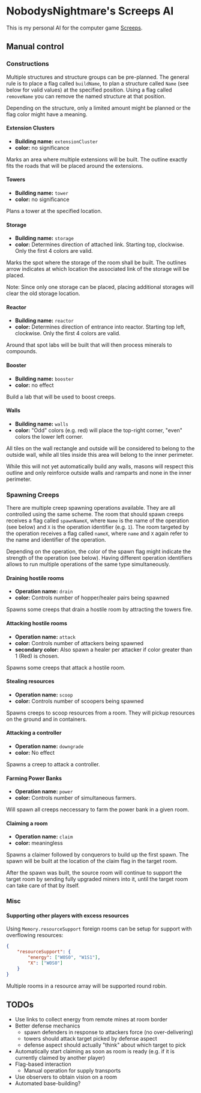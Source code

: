 # NobodysNightmare's Screeps AI

This is my personal AI for the computer game [Screeps](https://screeps.com).

## Manual control

### Constructions

Multiple structures and structure groups can be pre-planned.
The general rule is to place a flag called `buildName`, to plan a structure called
`Name` (see below for valid values) at the specified position.
Using a flag called `removeName` you can remove the named structure at that position.

Depending on the structure, only a limited amount might be planned or the flag color might
have a meaning.

#### Extension Clusters

* **Building name:** `extensionCluster`
* **color:** no significance

Marks an area where multiple extensions will be built. The outline exactly fits the
roads that will be placed around the extensions.

#### Towers

* **Building name:** `tower`
* **color:** no significance

Plans a tower at the specified location.

#### Storage

* **Building name:** `storage`
* **color:** Determines direction of attached link. Starting top, clockwise.
  Only the first 4 colors are valid.

Marks the spot where the storage of the room shall be built. The outlines arrow indicates
at which location the associated link of the storage will be placed.

Note: Since only one storage can be placed, placing additional storages will clear the old
storage location.

#### Reactor

* **Building name:** `reactor`
* **color:** Determines direction of entrance into reactor. Starting top left, clockwise.
  Only the first 4 colors are valid.

Around that spot labs will be built that will then process minerals to
compounds.

#### Booster

* **Building name:** `booster`
* **color:** no effect

Build a lab that will be used to boost creeps.

#### Walls

* **Building name:** `walls`
* **color:** "Odd" colors (e.g. red) will place the top-right corner, "even" colors the lower left corner.

All tiles on the wall rectangle and outside will be considered to belong to the outside wall,
while all tiles inside this area will belong to the inner perimeter.

While this will not yet automatically build any walls, masons will respect this outline and only
reinforce outside walls and ramparts and none in the inner perimeter.

### Spawning Creeps

There are multiple creep spawning operations available. They are all controlled using the same scheme.
The room that should spawn creeps receives a flag called `spawnNameX`, where `Name` is the name of the
operation (see below) and `X` is the operation identifier (e.g. `1`). The room targeted by the operation receives
a flag called `nameX`, where `name` and `X` again refer to the name and identifier of the operation.

Depending on the operation, the color of the spawn flag might indicate the strength of the operation
(see below). Having different operation identifiers allows to run multiple operations of the same type
simultaneously.

#### Draining hostile rooms

* **Operation name:** `drain`
* **color:** Controls number of hopper/healer pairs being spawned

Spawns some creeps that drain a hostile room by attracting the towers
fire.

#### Attacking hostile rooms

* **Operation name:** `attack`
* **color:** Controls number of attackers being spawned
* **secondary color:** Also spawn a healer per attacker if color greater than 1 (Red) is chosen.

Spawns some creeps that attack a hostile room.

#### Stealing resources

* **Operation name:** `scoop`
* **color:** Controls number of scoopers being spawned

Spawns creeps to scoop resources from a room.
They will pickup resources on the ground and in containers.

#### Attacking a controller

* **Operation name:** `downgrade`
* **color:** No effect

Spawns a creep to attack a controller.

#### Farming Power Banks

* **Operation name:** `power`
* **color:** Controls number of simultaneous farmers.

Will spawn all creeps neccessary to farm the power bank in a given room.

#### Claiming a room

* **Operation name:** `claim`
* **color:** meaningless

Spawns a claimer followed by conquerors to build up the first spawn. The spawn will be built
at the location of the claim flag in the target room.

After the spawn was built, the source room will continue to support the target room by sending
fully upgraded miners into it, until the target room can take care of that by itself.

### Misc

#### Supporting other players with excess resources

Using `Memory.resourceSupport` foreign rooms can be setup for support with overflowing resources:

````json
{
    "resourceSupport": {
        "energy": ["W0S0", "W1S1"],
        "X": ["W0S0"]
    }
}
````

Multiple rooms in a resource array will be supported round robin.

## TODOs

* Use links to collect energy from remote mines at room border
* Better defense mechanics
    * spawn defenders in response to attackers force (no over-delivering)
    * towers should attack target picked by defense aspect
    * defense aspect should actually "think" about which target to pick
* Automatically start claiming as soon as room is ready (e.g. if it is currently claimed by another player)
* Flag-based interaction
    * Manual operation for supply transports
* Use observers to obtain vision on a room
* Automated base-building?
